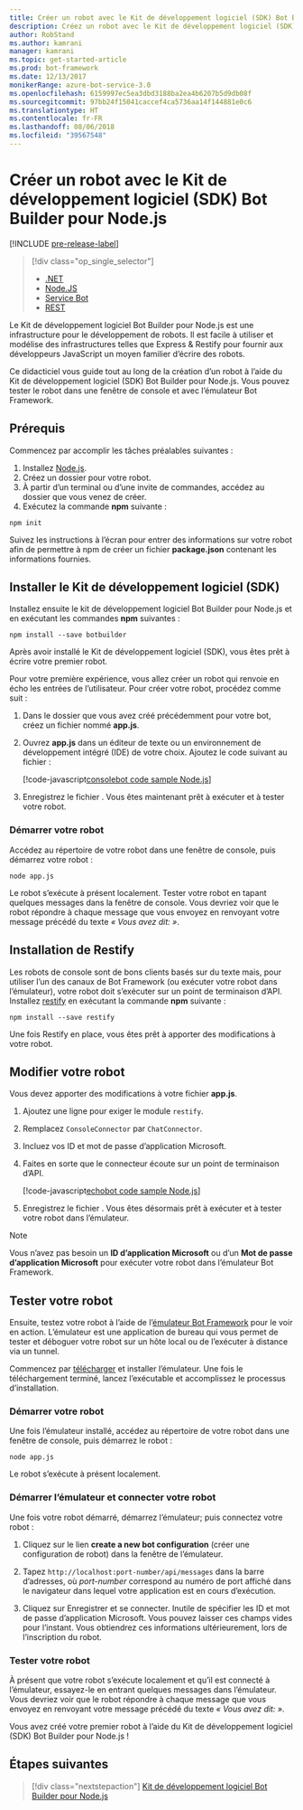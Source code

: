 ```yaml
---
title: Créer un robot avec le Kit de développement logiciel (SDK) Bot Builder pour Node.js | Microsoft Docs
description: Créez un robot avec le Kit de développement logiciel (SDK) Bot Builder pour Node.js, une puissante infrastructure de construction de robot.
author: RobStand
ms.author: kamrani
manager: kamrani
ms.topic: get-started-article
ms.prod: bot-framework
ms.date: 12/13/2017
monikerRange: azure-bot-service-3.0
ms.openlocfilehash: 6159997ec5ea3dbd3188ba2ea4b6207b5d9db08f
ms.sourcegitcommit: 97bb24f15041caccef4ca5736aa14f144881e0c6
ms.translationtype: HT
ms.contentlocale: fr-FR
ms.lasthandoff: 08/06/2018
ms.locfileid: "39567548"
---
```

# <a name="create-a-bot-with-the-bot-builder-sdk-for-nodejs"></a>Créer un robot avec le Kit de développement logiciel (SDK) Bot Builder pour Node.js

[!INCLUDE [pre-release-label](../includes/pre-release-label-v3.md)]

> [!div class="op_single_selector"]
> - [.NET](../dotnet/bot-builder-dotnet-quickstart.md)
> - [Node.JS](../nodejs/bot-builder-nodejs-quickstart.md)
> - [Service Bot](../bot-service-quickstart.md)
> - [REST](../rest-api/bot-framework-rest-connector-quickstart.md)

Le Kit de développement logiciel Bot Builder pour Node.js est une infrastructure pour le développement de robots. Il est facile à utiliser et modélise des infrastructures telles que Express & Restify pour fournir aux développeurs JavaScript un moyen familier d’écrire des robots.

Ce didacticiel vous guide tout au long de la création d’un robot à l’aide du Kit de développement logiciel (SDK) Bot Builder pour Node.js. Vous pouvez tester le robot dans une fenêtre de console et avec l’émulateur Bot Framework.

## <a name="prerequisites"></a>Prérequis
Commencez par accomplir les tâches préalables suivantes :

1. Installez [Node.js](https://nodejs.org).
2. Créez un dossier pour votre robot.
3. À partir d’un terminal ou d’une invite de commandes, accédez au dossier que vous venez de créer.
4. Exécutez la commande **npm** suivante :

```nodejs
npm init
```

Suivez les instructions à l’écran pour entrer des informations sur votre robot afin de permettre à npm de créer un fichier **package.json** contenant les informations fournies. 

## <a name="install-the-sdk"></a>Installer le Kit de développement logiciel (SDK)
Installez ensuite le kit de développement logiciel Bot Builder pour Node.js et en exécutant les commandes **npm** suivantes :

```nodejs
npm install --save botbuilder
```

Après avoir installé le Kit de développement logiciel (SDK), vous êtes prêt à écrire votre premier robot.

Pour votre première expérience, vous allez créer un robot qui renvoie en écho les entrées de l’utilisateur. Pour créer votre robot, procédez comme suit :

1. Dans le dossier que vous avez créé précédemment pour votre bot, créez un fichier nommé **app.js**.
2. Ouvrez **app.js** dans un éditeur de texte ou un environnement de développement intégré (IDE) de votre choix. Ajoutez le code suivant au fichier : 

   [!code-javascript[consolebot code sample Node.js](../includes/code/node-getstarted.js#consolebot)]

3. Enregistrez le fichier . Vous êtes maintenant prêt à exécuter et à tester votre robot.

### <a name="start-your-bot"></a>Démarrer votre robot

Accédez au répertoire de votre robot dans une fenêtre de console, puis démarrez votre robot :

```nodejs
node app.js
```

Le robot s’exécute à présent localement. Tester votre robot en tapant quelques messages dans la fenêtre de console.
Vous devriez voir que le robot répondre à chaque message que vous envoyez en renvoyant votre message précédé du texte *« Vous avez dit: »*.

## <a name="install-restify"></a>Installation de Restify

Les robots de console sont de bons clients basés sur du texte mais, pour utiliser l’un des canaux de Bot Framework (ou exécuter votre robot dans l’émulateur), votre robot doit s’exécuter sur un point de terminaison d’API. Installez <a href="http://restify.com/" target="_blank">restify</a> en exécutant la commande **npm** suivante :

```nodejs
npm install --save restify
```

Une fois Restify en place, vous êtes prêt à apporter des modifications à votre robot.

## <a name="edit-your-bot"></a>Modifier votre robot

Vous devez apporter des modifications à votre fichier **app.js**. 

1. Ajoutez une ligne pour exiger le module `restify`.
2. Remplacez `ConsoleConnector` par `ChatConnector`.
3. Incluez vos ID et mot de passe d’application Microsoft.
4. Faites en sorte que le connecteur écoute sur un point de terminaison d’API.

   [!code-javascript[echobot code sample Node.js](../includes/code/node-getstarted.js#echobot)]

5. Enregistrez le fichier . Vous êtes désormais prêt à exécuter et à tester votre robot dans l’émulateur.

> [!NOTE] 
> Vous n’avez pas besoin un **ID d’application Microsoft** ou d’un **Mot de passe d’application Microsoft** pour exécuter votre robot dans l’émulateur Bot Framework.

## <a name="test-your-bot"></a>Tester votre robot
Ensuite, testez votre robot à l’aide de l’[émulateur Bot Framework](../bot-service-debug-emulator.md) pour le voir en action. L’émulateur est une application de bureau qui vous permet de tester et déboguer votre robot sur un hôte local ou de l’exécuter à distance via un tunnel.

Commencez par [télécharger](https://emulator.botframework.com) et installer l’émulateur. Une fois le téléchargement terminé, lancez l’exécutable et accomplissez le processus d’installation.

### <a name="start-your-bot"></a>Démarrer votre robot

Une fois l’émulateur installé, accédez au répertoire de votre robot dans une fenêtre de console, puis démarrez le robot :

```nodejs
node app.js
```
   
Le robot s’exécute à présent localement.

### <a name="start-the-emulator-and-connect-your-bot"></a>Démarrer l’émulateur et connecter votre robot
Une fois votre robot démarré, démarrez l’émulateur; puis connectez votre robot :

1. Cliquez sur le lien **create a new bot configuration** (créer une configuration de robot) dans la fenêtre de l’émulateur. 

2. Tapez `http://localhost:port-number/api/messages` dans la barre d’adresses, où *port-number* correspond au numéro de port affiché dans le navigateur dans lequel votre application est en cours d’exécution.

3. Cliquez sur Enregistrer et se connecter. Inutile de spécifier les ID et mot de passe d’application Microsoft. Vous pouvez laisser ces champs vides pour l’instant. Vous obtiendrez ces informations ultérieurement, lors de l’inscription du robot.

### <a name="try-out-your-bot"></a>Tester votre robot

À présent que votre robot s’exécute localement et qu’il est connecté à l’émulateur, essayez-le en entrant quelques messages dans l’émulateur.
Vous devriez voir que le robot répondre à chaque message que vous envoyez en renvoyant votre message précédé du texte *« Vous avez dit: »*.

Vous avez créé votre premier robot à l’aide du Kit de développement logiciel (SDK) Bot Builder pour Node.js !

## <a name="next-steps"></a>Étapes suivantes

> [!div class="nextstepaction"]
> [Kit de développement logiciel Bot Builder pour Node.js](bot-builder-nodejs-overview.md)
